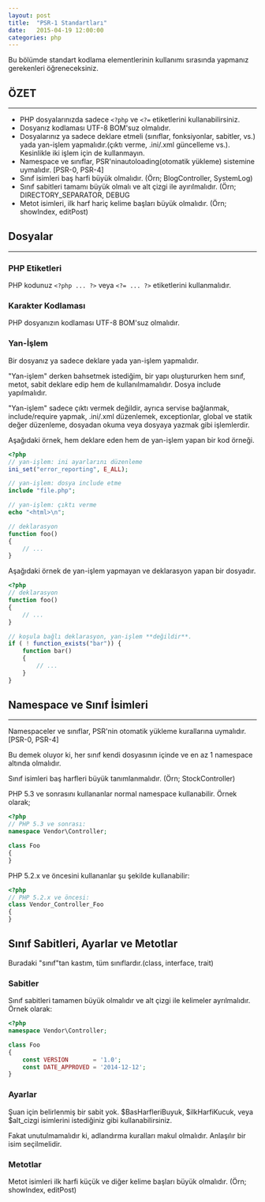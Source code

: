 ```yaml
---
layout: post
title:  "PSR-1 Standartları"
date:   2015-04-19 12:00:00
categories: php
---
```


Bu bölümde standart kodlama elementlerinin kullanımı sırasında yapmanız gerekenleri öğreneceksiniz.

## ÖZET
--------

- PHP dosyalarınızda sadece `<?php` ve `<?=` etiketlerini kullanabilirsiniz.
- Dosyanız kodlaması UTF-8 BOM'suz olmalıdır.
- Dosyalarınız ya sadece deklare etmeli (sınıflar, fonksiyonlar, sabitler, vs.) yada yan-işlem yapmalıdır.(çıktı verme, .ini/.xml güncelleme vs.). Kesinlikle iki işlem için de kullanmayın.
- Namespace ve sınıflar, PSR'ninautoloading(otomatik yükleme) sistemine uymalıdır. [PSR-0, PSR-4]
- Sınıf isimleri baş harfi büyük olmalıdır. (Örn; BlogController, SystemLog)
- Sınıf sabitleri tamamı büyük olmalı ve alt çizgi ile ayırılmalıdır. (Örn; DIRECTORY_SEPARATOR, DEBUG
- Metot isimleri, ilk harf hariç kelime başları büyük olmalıdır. (Örn; showIndex, editPost)

## Dosyalar
------------

### PHP Etiketleri

PHP kodunuz `<?php ... ?>` veya `<?= ... ?>` etiketlerini kullanmalıdır.

### Karakter Kodlaması

PHP dosyanızın kodlaması UTF-8 BOM'suz olmalıdır.

### Yan-İşlem
Bir dosyanız ya sadece deklare yada yan-işlem yapmalıdır.

"Yan-işlem" derken bahsetmek istediğim, bir yapı oluştururken hem sınıf, metot, sabit deklare edip hem de kullanılmamalıdır. Dosya include yapılmalıdır.

"Yan-işlem" sadece çıktı vermek değildir, ayrıca servise bağlanmak, include/require yapmak, .ini/.xml düzenlemek, exceptionlar, global ve statik değer düzenleme, dosyadan okuma veya dosyaya yazmak gibi işlemlerdir.

Aşağıdaki örnek, hem deklare eden hem de yan-işlem yapan bir kod örneği.

```php
<?php
// yan-işlem: ini ayarlarını düzenleme
ini_set("error_reporting", E_ALL);

// yan-işlem: dosya include etme
include "file.php";

// yan-işlem: çıktı verme
echo "<html>\n";

// deklarasyon
function foo()
{
	// ...
}
```

Aşağıdaki örnek de yan-işlem yapmayan ve deklarasyon yapan bir dosyadır.

```php
<?php
// deklarasyon
function foo()
{
	// ...
}

// koşula bağlı deklarasyon, yan-işlem **değildir**.
if ( ! function_exists("bar")) {
	function bar()
    {
    	// ...
    }
}
```

## Namespace ve Sınıf İsimleri
-------------------------------

Namespaceler ve sınıflar, PSR'nin otomatik yükleme kurallarına uymalıdır. [PSR-0, PSR-4]

Bu demek oluyor ki, her sınıf kendi dosyasının içinde ve en az 1 namespace altında olmalıdır.

Sınıf isimleri baş harfleri büyük tanımlanmalıdır. (Örn; StockController)

PHP 5.3 ve sonrasını kullananlar normal namespace kullanabilir. Örnek olarak;

```php
<?php
// PHP 5.3 ve sonrası:
namespace Vendor\Controller;

class Foo
{
}
```

PHP 5.2.x ve öncesini kullananlar şu şekilde kullanabilir:

```php
<?php
// PHP 5.2.x ve öncesi:
class Vendor_Controller_Foo
{
}
```

## Sınıf Sabitleri, Ayarlar ve Metotlar

Buradaki "sınıf"tan kastım, tüm sınıflardır.(class, interface, trait)

### Sabitler

Sınıf sabitleri tamamen büyük olmalıdır ve alt çizgi ile kelimeler ayrılmalıdır. Örnek olarak:

```php
<?php
namespace Vendor\Controller;

class Foo
{
    const VERSION       = '1.0';
    const DATE_APPROVED = '2014-12-12';
}
```

### Ayarlar

Şuan için belirlenmiş bir sabit yok. $BasHarfleriBuyuk, $ilkHarfiKucuk, veya $alt_cizgi isimlerini istediğiniz gibi kullanabilirsiniz.

Fakat unutulmamalıdır ki, adlandırma kuralları makul olmalıdır. Anlaşılır bir isim seçilmelidir.


### Metotlar

Metot isimleri ilk harfi küçük ve diğer kelime başları büyük olmalıdır. (Örn; showIndex, editPost)